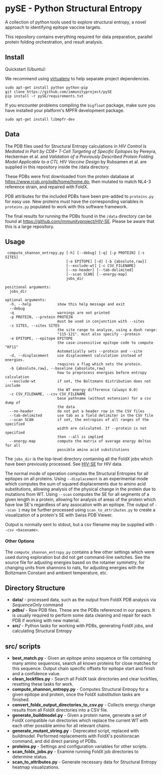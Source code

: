 # pySE - Python Structural Entropy

A collection of python tools used to explore structural entropy, a novel approach to identifying epitope vaccine targets.

This repository contains everything required for data preparation, parallel protein folding orchestration, and result analysis.


## Install

Quickstart (Ubuntu):

We recommend using [virtualenv](https://github.com/pypa/virtualenv) to help separate project dependencies.


```
sudo apt-get install python python-pip
git clone https://github.com/immunityproject/pySE
pip install -r pySE/requirements.txt
```

If you encounter problems compiling the `bigfloat` package, make sure
you have installed your platform's MPFR development package.
```
sudo apt-get install libmpfr-dev
```

## Data

The PDB files used for Structural Entropy calculations in _HIV Control Is Mediated in Part by CD8+ T-Cell Targeting of
Specific Epitopes_ by Pereyra, Heckerman et al. and _Validation of a Previously Described Protein Folding Model Applicable to a CTL HIV Vaccine Design_ by Rubsamen et al. are supplied in this repository inside the /data directory.

These PDBs were first downloaded from the protein database at https://www.rcsb.org/pdb/home/home.do, then mutated to match NL4-3 reference strain, and repaired with FoldX.

PDB attributes for the included PDBs have been pre-added to `proteins.py` for easy use.  New proteins must have the corresponding variables in `proteins.py` populated to work with this software framework.

The final results for running the PDBs found in the `/data` directory can be found at https://github.com/immunityproject/HIV-SE.  Please be aware that this is a large repository.


## Usage

```
 compute_shannon_entropy.py [-h] [--debug] [-q] [-p PROTEIN] [-s SITES]
                            [-e EPITOPE] [-d] [-b {absolute,raw}]
                            [--exclude-wt] [-c CSV_FILENAME]
                            [--no-header] [--tab-delimited]
                            [--scan SCAN] [--energy-map]
                            jobs_dir

positional arguments:
  jobs_dir

optional arguments:
  -h, --help            show this help message and exit
  --debug
  -q                    warnings are not printed
  -p PROTEIN, --protein PROTEIN
                        must be used in conjunction with --sites
  -s SITES, --sites SITES
                        the site range to analyze, using a dash range:
                        "115-121". must also specify --protein
  -e EPITOPE, --epitope EPITOPE
                        the case-insensitive epitope code to compute "KF11"
                        Automatically sets --protein and --site
  -d, --displacement    use displacement calculation instead of energies.
                        requires a flag which sets the protein.
  -b {absolute,raw}, --baseline {absolute,raw}
                        how to preprocess energies before entropy calculation
  --exclude-wt          if set, the Boltzmann distribution does not include
                        the WT energy difference (always 0.0)
  -c CSV_FILENAME, --csv CSV_FILENAME
                        base pathname (without extension) for a csv dump of
                        the data
  --no-header           do not put a header row in the CSV files
  --tab-delimited       use tab as a field delimiter in the CSV file
  --scan SCAN           if set, the entropies of all ranges of the specified
                        width are calculated. If --protein is not specified
                        then --all is implied
  --energy-map          compute the matrix of average energy deltas for all
                        possible amino acid substitutions
```

The `jobs_dir` is the top-level directory containing all the FoldX jobs
which have been previously processed.  See
[HIV-SE](https://github.com/immunityproject/HIV-SE) for HIV data.

The normal mode of operation computes the Structural Entropies for all
epitopes on all proteins.  Using `--displacement` is an experimental
mode which computes the sum of squared displacements due to amino acid
substitutions, allowing analysis of the physical change in the protein
due to mutations from WT.  Using `--scan` computes the SE for all
segments of a given length in a protein, allowing for analysis of areas
of the protein which have low SE's regardless of any assocation with an
epitope.  The output of `--scan 1` may be further processed using
`scan_to_attributes.py` to create a visualization of a protein's SE with
Swiss PDB Viewer.

Output is normally sent to stdout, but a csv filename may be supplied
with `--csv <basename>`.

#### Other Options

The `compute_shannon_entropy.py` contains a few other settings which
were used during exploration but did not get command-line switches.  See
the source file for adjusting energies based on the rotamer symmetry,
for changing units from shannons to nats, for adjusting energies with
the Boltzmann Constant and ambient temperature, etc.


## Directory Structure


* **data/** - processed data, such as the output from FoldX PDB analysis via *SequenceOnly* command
*  **pdbs/** - Raw PDB files.  These are the PDBs referenced in our papers.  It is usually required to perform some data cleaning and repair for each PDB if working with new material.
*  **src/** - Python tasks for working with PDBs, generating FoldX jobs, and calculating Structural Entropy


## src/ scripts
* **best_match.py** - Given an epitope amino sequence or file containing many amino sequences, search all known proteins for close matches for this sequence.  Output chain specific offsets for epitope start and finish and a confidence value.
* **clean_lockfiles.py** - Search all FoldX task directories and clear lockfiles, resetting these tasks for work.
* **compute_shannon_entropy.py** -  Computes Structural Entropy for a given epitope and protein, once the FoldX substitution tasks are finished.
* **convert_foldx_output_directories_to_csv.py** - Collects energy change results from all FoldX directories into a CSV file.
* **generate_buildmodel.py** - Given a protein name, generate a set of FoldX compatible run directories which replace the current WT with each other possible amino for all relevant chains.
* **generate_mutant_string.py** - Deprecated script, replaced with buildmodel.  Performed replacements with FoldX's positionscan command, and did direct parsing of PDBs. 
* **proteins.py** - Settings and configuration variables for other scripts.
* **scan_foldx_jobs.py** - Examine running FoldX job directories to determine status.
* **scan_to_attributes.py** - Generate necessary data for Structural Entropy heatmap visualizations.

